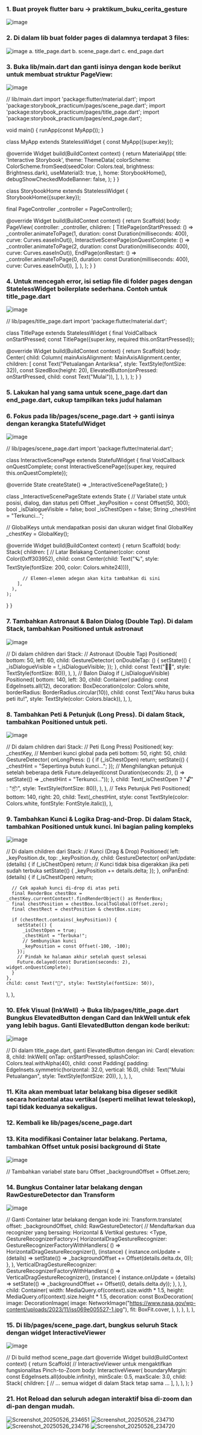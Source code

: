 ### 1.	Buat proyek flutter baru → praktikum_buku_cerita_gesture
![image](https://github.com/user-attachments/assets/acb4661b-db02-4ccc-ad63-0a7a2ab61577)

### 2. Di dalam lib buat folder pages di dalamnya terdapat 3 files:
![image](https://github.com/user-attachments/assets/445b0429-8225-4294-8038-21ec3fde84e0)
a.	title_page.dart
b.	scene_page.dart
c.	end_page.dart

### 3.	Buka lib/main.dart dan ganti isinya dengan kode berikut untuk membuat struktur PageView:
![image](https://github.com/user-attachments/assets/01d84ded-65cd-44e3-8292-e88fef2e2d3e)

// lib/main.dart
import 'package:flutter/material.dart';
import 'package:storybook_practicum/pages/scene_page.dart';
import 'package:storybook_practicum/pages/title_page.dart';
import 'package:storybook_practicum/pages/end_page.dart';

void main() {
  runApp(const MyApp());
}

class MyApp extends StatelessWidget {
  const MyApp({super.key});

  @override
  Widget build(BuildContext context) {
    return MaterialApp(
      title: 'Interactive Storybook',
      theme: ThemeData(
        colorScheme: ColorScheme.fromSeed(seedColor: Colors.teal, brightness: Brightness.dark),
        useMaterial3: true,
      ),
      home: StorybookHome(),
      debugShowCheckedModeBanner: false,
    );
  }
}

class StorybookHome extends StatelessWidget {
  StorybookHome({super.key});

  final PageController _controller = PageController();

  @override
  Widget build(BuildContext context) {
    return Scaffold(
      body: PageView(
        controller: _controller,
        children: [
          TitlePage(onStartPressed: () => _controller.animateToPage(1, duration: const Duration(milliseconds: 400), curve: Curves.easeInOut)),
          InteractiveScenePage(onQuestComplete: () => _controller.animateToPage(2, duration: const Duration(milliseconds: 400), curve: Curves.easeInOut)),
          EndPage(onRestart: () => _controller.animateToPage(0, duration: const Duration(milliseconds: 400), curve: Curves.easeInOut)),
        ],
      ),
    );
  }
}

### 4.	Untuk mencegah error, isi setiap file di folder pages dengan StatelessWidget boilerplate sederhana. Contoh untuk title_page.dart
![image](https://github.com/user-attachments/assets/c977bbb5-1089-4e20-bac3-6e9508ffce0e)

// lib/pages/title_page.dart
import 'package:flutter/material.dart';

class TitlePage extends StatelessWidget {
  final VoidCallback onStartPressed;
  const TitlePage({super.key, required this.onStartPressed});

  @override
  Widget build(BuildContext context) {
    return Scaffold(
      body: Center(
        child: Column(
          mainAxisAlignment: MainAxisAlignment.center,
          children: [
            const Text("Petualangan Antariksa", style: TextStyle(fontSize: 32)),
            const SizedBox(height: 20),
            ElevatedButton(onPressed: onStartPressed, child: const Text("Mulai")),
          ],
        ),
      ),
    );
  }
}

### 5.	Lakukan hal yang sama untuk scene_page.dart dan end_page.dart, cukup tampilkan teks judul halaman


### 6.	Fokus pada lib/pages/scene_page.dart → ganti isinya dengan kerangka StatefulWidget
![image](https://github.com/user-attachments/assets/bec48544-0b1f-482f-996b-6d2e0ccf1441)

// lib/pages/scene_page.dart
import 'package:flutter/material.dart';

class InteractiveScenePage extends StatefulWidget {
  final VoidCallback onQuestComplete;
  const InteractiveScenePage({super.key, required this.onQuestComplete});

  @override
  State<InteractiveScenePage> createState() => _InteractiveScenePageState();
}

class _InteractiveScenePageState extends State<InteractiveScenePage> {
  // Variabel state untuk posisi, dialog, dan status peti
  Offset _keyPosition = const Offset(50, 300);
  bool _isDialogueVisible = false;
  bool _isChestOpen = false;
  String _chestHint = "Terkunci...";

  // GlobalKeys untuk mendapatkan posisi dan ukuran widget
  final GlobalKey _chestKey = GlobalKey();

  @override
  Widget build(BuildContext context) {
    return Scaffold(
      body: Stack(
        children: [
          // Latar Belakang
          Container(color: const Color(0xff303952), child: const Center(child: Text("🪐", style: TextStyle(fontSize: 200, color: Colors.white24)))),

          // Elemen-elemen adegan akan kita tambahkan di sini
        ],
      ),
    );
  }
}

### 7.	Tambahkan Astronaut & Balon Dialog (Double Tap). Di dalam Stack, tambahkan Positioned untuk astronaut
![image](https://github.com/user-attachments/assets/dc907281-6bb9-48da-958a-f95a44b4b1b6)

// Di dalam children dari Stack:
// Astronaut (Double Tap)
Positioned(
  bottom: 50,
  left: 60,
  child: GestureDetector(
    onDoubleTap: () {
      setState(() {
        _isDialogueVisible = !_isDialogueVisible;
      });
    },
    child: const Text("👩‍🚀", style: TextStyle(fontSize: 80)),
  ),
),
// Balon Dialog
if (_isDialogueVisible)
  Positioned(
    bottom: 140,
    left: 30,
    child: Container(
      padding: const EdgeInsets.all(12),
      decoration: BoxDecoration(color: Colors.white, borderRadius: BorderRadius.circular(10)),
      child: const Text("Aku harus buka peti itu!", style: TextStyle(color: Colors.black)),
    ),
  ),

### 8.	Tambahkan Peti & Petunjuk (Long Press). Di dalam Stack, tambahkan Positioned untuk peti.
![image](https://github.com/user-attachments/assets/cb13d4c4-a8bd-464b-96aa-6feed5f90217)

// Di dalam children dari Stack:
// Peti (Long Press)
Positioned(
  key: _chestKey, // Memberi kunci global pada peti
  bottom: 50,
  right: 50,
  child: GestureDetector(
    onLongPress: () {
      if (_isChestOpen) return;
      setState(() {
        _chestHint = "Sepertinya butuh kunci...";
      });
      // Menghilangkan petunjuk setelah beberapa detik
      Future.delayed(const Duration(seconds: 2), () => setState(() => _chestHint = "Terkunci..."));
    },
    child: Text(_isChestOpen ? "🔓" : "📦", style: TextStyle(fontSize: 80)),
  ),
),
// Teks Petunjuk Peti
Positioned(
  bottom: 140,
  right: 20,
  child: Text(_chestHint, style: const TextStyle(color: Colors.white, fontStyle: FontStyle.italic)),
),

### 9.	Tambahkan Kunci & Logika Drag-and-Drop. Di dalam Stack, tambahkan Positioned untuk kunci. Ini bagian paling kompleks
![image](https://github.com/user-attachments/assets/aa72f8e7-72a5-40e8-b828-f6a1403fa1b3)

// Di dalam children dari Stack:
// Kunci (Drag & Drop)
Positioned(
  left: _keyPosition.dx,
  top: _keyPosition.dy,
  child: GestureDetector(
    onPanUpdate: (details) {
      if (_isChestOpen) return; // Kunci tidak bisa digerakkan jika peti sudah terbuka
      setState(() {
        _keyPosition += details.delta;
      });
    },
    onPanEnd: (details) {
      if (_isChestOpen) return;

      // Cek apakah kunci di-drop di atas peti
      final RenderBox chestBox = _chestKey.currentContext!.findRenderObject() as RenderBox;
      final chestPosition = chestBox.localToGlobal(Offset.zero);
      final chestRect = chestPosition & chestBox.size;

      if (chestRect.contains(_keyPosition)) {
        setState(() {
          _isChestOpen = true;
          _chestHint = "Terbuka!";
          // Sembunyikan kunci
          _keyPosition = const Offset(-100, -100); 
        });
        // Pindah ke halaman akhir setelah quest selesai
        Future.delayed(const Duration(seconds: 2), widget.onQuestComplete);
      }
    },
    child: const Text("🔑", style: TextStyle(fontSize: 50)),
  ),
),


### 10.	Efek Visual (InkWell) → Buka lib/pages/title_page.dart Bungkus ElevatedButton dengan Card dan InkWell untuk efek yang lebih bagus. Ganti ElevatedButton dengan kode berikut:
![image](https://github.com/user-attachments/assets/e453b6ff-ced4-4abc-8cb9-9e3bf6d9eb30)

// Di dalam title_page.dart, ganti ElevatedButton dengan ini:
Card(
  elevation: 8,
  child: InkWell(
    onTap: onStartPressed,
    splashColor: Colors.teal.withAlpha(40),
    child: const Padding(
      padding: EdgeInsets.symmetric(horizontal: 32.0, vertical: 16.0),
      child: Text("Mulai Petualangan", style: TextStyle(fontSize: 20)),
    ),
  ),
),

### 11.	Kita akan membuat latar belakang bisa digeser sedikit secara horizontal atau vertikal (seperti melihat lewat teleskop), tapi tidak keduanya sekaligus.
### 12.	Kembali ke lib/pages/scene_page.dart
### 13.	Kita modifikasi Container latar belakang. Pertama, tambahkan Offset untuk posisi background di State
![image](https://github.com/user-attachments/assets/c5faa5e1-380d-4339-8f44-5a6e2cde5d05)

// Tambahkan variabel state baru
Offset _backgroundOffset = Offset.zero;

### 14.	Bungkus Container latar belakang dengan RawGestureDetector dan Transform
![image](https://github.com/user-attachments/assets/7266a605-47e7-477a-aaf3-07482fa43c3e)

// Ganti Container latar belakang dengan kode ini:
Transform.translate(
              offset: _backgroundOffset,
              child: RawGestureDetector(
                // Mendaftarkan dua recognizer yang bersaing: Horizontal & Vertikal
                gestures: <Type, GestureRecognizerFactory>{
                  HorizontalDragGestureRecognizer: GestureRecognizerFactoryWithHandlers<HorizontalDragGestureRecognizer>(
                        () => HorizontalDragGestureRecognizer(), (instance) {
                    instance.onUpdate = (details) => setState(() => _backgroundOffset += Offset(details.delta.dx, 0));
                  },
                  ),
                  VerticalDragGestureRecognizer: GestureRecognizerFactoryWithHandlers<VerticalDragGestureRecognizer>(
                        () => VerticalDragGestureRecognizer(), (instance) {
                    instance.onUpdate = (details) => setState(() => _backgroundOffset += Offset(0, details.delta.dy));
                  },
                  ),
                },
                child: Container(
                  width: MediaQuery.of(context).size.width * 1.5,
                  height: MediaQuery.of(context).size.height * 1.5,
                  decoration: const BoxDecoration(
                    image: DecorationImage(
                      image: NetworkImage("https://www.nasa.gov/wp-content/uploads/2023/11/iss069e005527-1.jpg"),
                      fit: BoxFit.cover,
                    ),
                  ),
                ),
              ),
            ),


### 15. Di lib/pages/scene_page.dart, bungkus seluruh Stack dengan widget InteractiveViewer
![image](https://github.com/user-attachments/assets/0e1d3067-dc1a-4a07-a2a2-ab2b58cdae68)

// Di build method scene_page.dart
  @override
  Widget build(BuildContext context) {
    return Scaffold(
      // InteractiveViewer untuk mengaktifkan fungsionalitas Pinch-to-Zoom
      body: InteractiveViewer(
        boundaryMargin: const EdgeInsets.all(double.infinity),
        minScale: 0.5,
        maxScale: 3.0,
        child: Stack(
          children: [
          // ... semua widget di dalam Stack tetap sama ...
        ],
      ),
    ),
  );
}

### 21.	Hot Reload dan seluruh adegan interaktif bisa di-zoom dan di-pan dengan mudah.
![Screenshot_20250526_234651](https://github.com/user-attachments/assets/84ef316d-bfd7-4eb0-abe8-cd17ee370fd3)
![Screenshot_20250526_234710](https://github.com/user-attachments/assets/15209cdf-68df-4e15-bdf1-62080c498a7e)
![Screenshot_20250526_234716](https://github.com/user-attachments/assets/84705eab-da70-48f6-bf79-7006fbc13729)
![Screenshot_20250526_234720](https://github.com/user-attachments/assets/27d2092f-f619-46f2-bd2f-503a2cf11cea)
